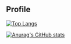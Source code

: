 ## Profile
[![Top Langs](https://github-readme-stats.vercel.app/api/top-langs/?username=kiharito)](https://github.com/anuraghazra/github-readme-stats)

[![Anurag's GitHub stats](https://github-readme-stats.vercel.app/api?username=kiharito)](https://github.com/anuraghazra/github-readme-stats)

<!--
**kiharito/kiharito** is a ✨ _special_ ✨ repository because its `README.md` (this file) appears on your GitHub profile.

Here are some ideas to get you started:

- 🔭 I’m currently working on ...
- 🌱 I’m currently learning ...
- 👯 I’m looking to collaborate on ...
- 🤔 I’m looking for help with ...
- 💬 Ask me about ...
- 📫 How to reach me: ...
- 😄 Pronouns: ...
- ⚡ Fun fact: ...
-->
